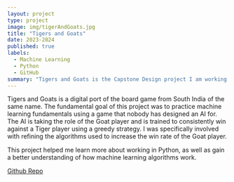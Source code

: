 ```yaml
---
layout: project
type: project
image: img/tigerAndGoats.jpg
title: "Tigers and Goats"
date: 2023-2024
published: true
labels:
  - Machine Learning
  - Python
  - GitHub
summary: "Tigers and Goats is the Capstone Design project I am working on alongside a team of other students for EE396 and 496."
---
```



Tigers and Goats is a digital port of the board game from South India of the same name. The fundamental goal of this project was to practice machine learning fundamentals using a game that nobody has designed an AI for. The AI is taking the role of the Goat player and is trained to consistently win against a Tiger player using a greedy strategy. I was specifically involved with refining the algorithms used to increase the win rate of the Goat player.

This project helped me learn more about working in Python, as well as gain a better understanding of how machine learning algorithms work.

 
[Github Repo](https://github.com/nsanthan/tigersandgoats/tree/fall-23)
